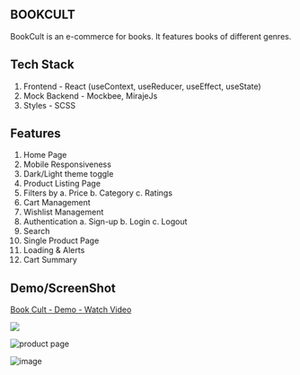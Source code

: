 ## BOOKCULT

BookCult is an e-commerce for books. It features books of different genres.

## Tech Stack
1. Frontend - React (useContext, useReducer, useEffect, useState)
2. Mock Backend - Mockbee, MirajeJs
3. Styles - SCSS

## Features
1. Home Page
2. Mobile Responsiveness 
3. Dark/Light theme toggle
4. Product Listing Page
5. Filters by
  a. Price
  b. Category
  c. Ratings
6. Cart Management
7. Wishlist Management
8. Authentication
  a. Sign-up
  b. Login
  c. Logout
9. Search
10. Single Product Page
11. Loading & Alerts
10. Cart Summary

## Demo/ScreenShot
<a href="https://www.loom.com/share/4ac3eb1b035c4dfa8a836ad95657a1f1">
    <p>Book Cult - Demo - Watch Video</p>
    <img style="max-width:300px;" src="https://cdn.loom.com/sessions/thumbnails/4ac3eb1b035c4dfa8a836ad95657a1f1-with-play.gif">
  </a>

![product page](https://user-images.githubusercontent.com/39741974/172915077-e03e668a-adc0-4acb-a22c-69f37aa2ca3c.gif)

![image](https://user-images.githubusercontent.com/39741974/172914848-2097ad10-a768-4e8d-bebd-0f11264cfe57.png)



